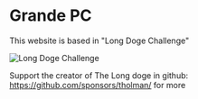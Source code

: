 # Grande PC

This website is based in "Long Doge Challenge"

![Long Doge Challenge](https://longdogechallenge.com/assets/share.png)

Support the creator of The Long doge in github: https://github.com/sponsors/tholman/ for more